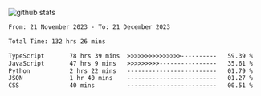 
![github stats](https://github-readme-stats.vercel.app/api?username=realmahd1&show_icons=true&theme=codeSTACKr&hide_rank=true&count_private=true)

<!--START_SECTION:waka-->

```txt
From: 21 November 2023 - To: 21 December 2023

Total Time: 132 hrs 26 mins

TypeScript       78 hrs 39 mins  >>>>>>>>>>>>>>>----------   59.39 %
JavaScript       47 hrs 9 mins   >>>>>>>>>----------------   35.61 %
Python           2 hrs 22 mins   -------------------------   01.79 %
JSON             1 hr 40 mins    -------------------------   01.27 %
CSS              40 mins         -------------------------   00.51 %
```

<!--END_SECTION:waka-->
